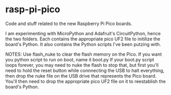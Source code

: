 # rasp-pi-pico
Code and stuff related to the new Raspberry Pi Pico boards.

I am experimenting with MicroPython and Adafruit's CircuitPython,
hence the two folders. Each contains the appropriate pico UF2
file to initilize the board's Python. It also contains the
Python scripts I've been putzing with.

NOTES: 
  Use flash_nuke to clear the flash memory on the Pico.
  If you want you python script to run on boot, name it boot.py
  If your boot.py script loops forever, you may need to nuke
  the flash to stop that, but first you'll need to hold the
  reset button while connnecting the USB to halt everything,
  then drop the nuke file on the USB drive that represents the
  Pico board. You'll then need to drop the appropriate pico
  UF2 file on it to reestablish the board's Python.
